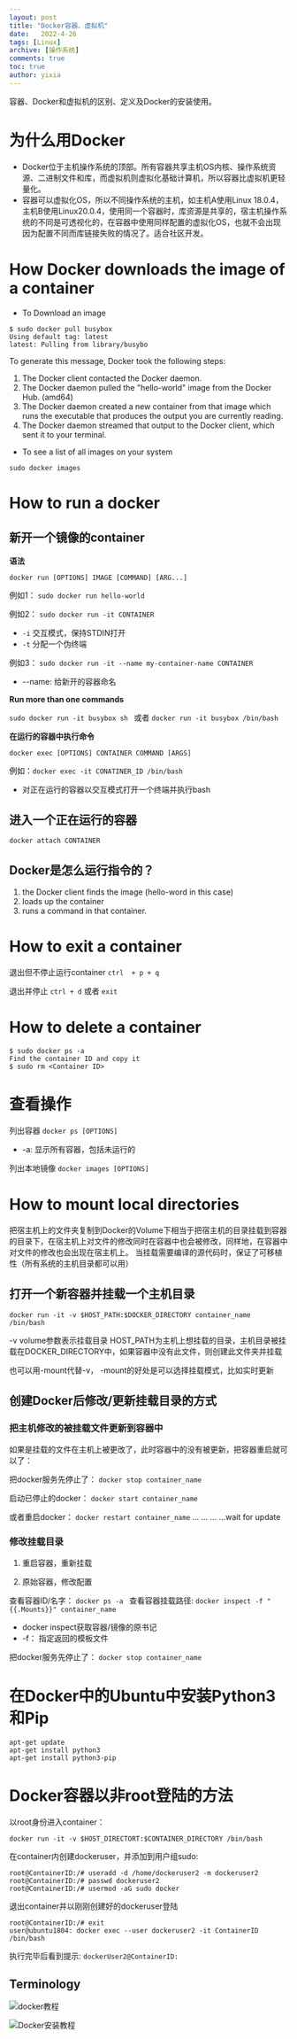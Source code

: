 ```yaml
---
layout: post
title: "Docker容器、虚拟机"
date:   2022-4-26
tags: [Linux]
archive: [操作系统]
comments: true
toc: true
author: yixia
---
```


容器、Docker和虚拟机的区别、定义及Docker的安装使用。

<!-- more -->

# 为什么用Docker
- Docker位于主机操作系统的顶部。所有容器共享主机OS内核、操作系统资源、二进制文件和库，而虚拟机则虚拟化基础计算机，所以容器比虚拟机更轻量化。
- 容器可以虚拟化OS，所以不同操作系统的主机，如主机A使用Linux 18.0.4，主机B使用Linux20.0.4，使用同一个容器时，库资源是共享的，宿主机操作系统的不同是可透视化的，在容器中使用同样配置的虚拟化OS，也就不会出现因为配置不同而库链接失败的情况了。适合社区开发。

# How Docker downloads the image of a container
- To Download an image
```
$ sudo docker pull busybox
Using default tag: latest
latest: Pulling from library/busybo
```
To generate this message, Docker took the following steps:
 1. The Docker client contacted the Docker daemon.
 2. The Docker daemon pulled the "hello-world" image from the Docker Hub.
    (amd64)
 3. The Docker daemon created a new container from that image which runs the
    executable that produces the output you are currently reading.
 4. The Docker daemon streamed that output to the Docker client, which sent it
    to your terminal.
    
- To see a list of all images on your system

`sudo docker images`

# How to run a docker
## 新开一个镜像的container

**语法**

`docker run [OPTIONS] IMAGE [COMMAND] [ARG...]`

例如1：
`sudo docker run hello-world`

例如2：
`sudo docker run -it CONTAINER`
- `-i` 交互模式，保持STDIN打开
- `-t` 分配一个伪终端

例如3：
`sudo docker run -it --name my-container-name CONTAINER`
- --name: 给新开的容器命名

**Run more than one commands**

`sudo docker run -it busybox sh `
或者
`docker run -it busybox /bin/bash`

**在运行的容器中执行命令**

`docker exec [OPTIONS] CONTAINER COMMAND [ARGS]`

例如：`docker exec -it CONATINER_ID /bin/bash`

- 对正在运行的容器以交互模式打开一个终端并执行bash

## 进入一个正在运行的容器
`docker attach CONTAINER`


## Docker是怎么运行指令的？
1. the Docker client finds the image (hello-word in this case)
2. loads up the container
3. runs a command in that container.

# How to exit a container
退出但不停止运行container
`ctrl  + p + q`

退出并停止
`ctrl + d`
或者
`exit`

# How to delete a container
```
$ sudo docker ps -a
Find the container ID and copy it
$ sudo rm <Container ID>
```

# 查看操作
列出容器
`docker ps [OPTIONS]`

- -a: 显示所有容器，包括未运行的

列出本地镜像
`docker images [OPTIONS]`

# How to mount local directories
把宿主机上的文件夹复制到Docker的Volume下相当于把宿主机的目录挂载到容器的目录下，在宿主机上对文件的修改同时在容器中也会被修改，同样地，在容器中对文件的修改也会出现在宿主机上。
当挂载需要编译的源代码时，保证了可移植性（所有系统的主机目录都可以用）

## 打开一个新容器并挂载一个主机目录

`docker run -it -v $HOST_PATH:$DOCKER_DIRECTORY container_name /bin/bash`

-v volume参数表示挂载目录
HOST_PATH为主机上想挂载的目录，主机目录被挂载在DOCKER_DIRECTORY中，如果容器中没有此文件，则创建此文件夹并挂载

也可以用-mount代替-v， -mount的好处是可以选择挂载模式，比如实时更新

## 创建Docker后修改/更新挂载目录的方式

### 把主机修改的被挂载文件更新到容器中
如果是挂载的文件在主机上被更改了，此时容器中的没有被更新，把容器重启就可以了：

把docker服务先停止了：
`docker stop container_name`

启动已停止的docker：
`docker start container_name`

或者重启docker：
`docker restart container_name`
... ...
... ...wait for update

### 修改挂载目录
1. 重启容器，重新挂载


2. 原始容器，修改配置

查看容器ID/名字：
`docker ps -a
`
查看容器挂载路径: 
`docker inspect -f "{{.Mounts}}" container_name`
- docker inspect获取容器/镜像的原书记
- -f： 指定返回的模板文件

把docker服务先停止了：
`docker stop container_name`

# 在Docker中的Ubuntu中安装Python3和Pip
```
apt-get update
apt-get install python3
apt-get install python3-pip
```
# Docker容器以非root登陆的方法
以root身份进入container：

`docker run -it -v $HOST_DIRECTORT:$CONTAINER_DIRECTORY /bin/bash`

在container内创建dockeruser，并添加到用户组sudo:

```
root@ContainerID:/# useradd -d /home/dockeruser2 -m dockeruser2
root@ContainerID:/# passwd dockeruser2
root@ContainerID:/# usermod -aG sudo docker
```
退出container并以刚刚创建好的dockeruser登陆

```
root@ContainerID:/# exit
user@ubuntu1804: docker exec --user dockeruser2 -it ContainerID /bin/bash
```

执行完毕后看到提示: `dockerUser2@ContainerID:`

## Terminology

    
![docker教程](https://docker-curriculum.com/#getting-started)

![Docker安装教程](https://docs.docker.com/engine/install/ubuntu/#install-using-the-repository)

